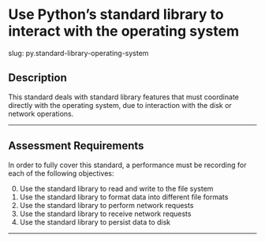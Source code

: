 # Use Python’s standard library to interact with the operating system

slug: py.standard-library-operating-system

## Description
This standard deals with standard library features that must coordinate directly with the operating system, due to interaction with the disk or network operations.

---
## Assessment Requirements
In order to fully cover this standard, a performance must be recording for each of the following objectives:

0. Use the standard library to read and write to the file system
1. Use the standard library to format data into different file formats
2. Use the standard library to perform network requests
3. Use the standard library to receive network requests
4. Use the standard library to persist data to disk

---
